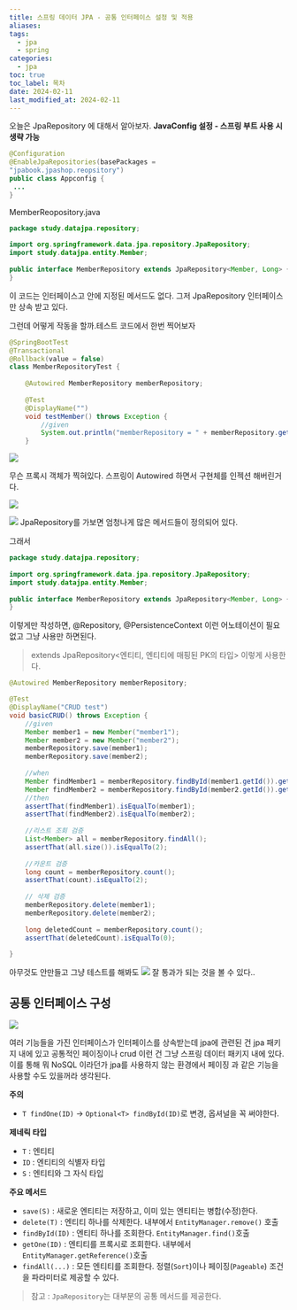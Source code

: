 ```yaml
---
title: 스프링 데이터 JPA - 공통 인터페이스 설정 및 적용
aliases: 
tags:
  - jpa
  - spring
categories:
  - jpa
toc: true
toc_label: 목차
date: 2024-02-11
last_modified_at: 2024-02-11
---
```

오늘은 JpaRepository 에 대해서 알아보자. 
**JavaConfig 설정 - 스프링 부트 사용 시 생략 가능**

```java
@Configuration
@EnableJpaRepositories(basePackages = 
"jpabook.jpashop.reopsitory")
public class Appconfig {
 ...
}
```


MemberReopository.java 

```java
package study.datajpa.repository;  
  
import org.springframework.data.jpa.repository.JpaRepository;  
import study.datajpa.entity.Member;  
  
public interface MemberRepository extends JpaRepository<Member, Long> {  
}
```
이 코드는 인터페이스고 안에 지정된 메서드도 없다. 그저 JpaRepository 인터페이스만 상속 받고 있다.

그런데 어떻게 작동을 할까.테스트 코드에서 한번 찍어보자

```java
@SpringBootTest  
@Transactional  
@Rollback(value = false)  
class MemberRepositoryTest {  
  
    @Autowired MemberRepository memberRepository;  
  
    @Test  
    @DisplayName("")  
    void testMember() throws Exception {  
        //given  
        System.out.println("memberRepository = " + memberRepository.getClass());  
    }
```


![](https://i.imgur.com/iBMhylo.png)

무슨 프록시 객체가 찍혀있다. 스프링이 Autowired 하면서 구현체를 인젝션 해버린거다.

![](https://i.imgur.com/8S3f4i8.png)

![](https://i.imgur.com/svE6r0g.png)
JpaRepository를 가보면 엄청나게 많은 메서드들이 정의되어 있다.

그래서 
```java
package study.datajpa.repository;  
  
import org.springframework.data.jpa.repository.JpaRepository;  
import study.datajpa.entity.Member;  
  
public interface MemberRepository extends JpaRepository<Member, Long> {  
}
```
이렇게만 작성하면, @Repository, @PersistenceContext 이런 어노테이션이 필요 없고 그냥 사용만 하면된다.

> extends JpaRepository<엔티티, 엔티티에 매핑된 PK의 타입> 이렇게 사용한다.



```java
@Autowired MemberRepository memberRepository;

@Test  
@DisplayName("CRUD test")  
void basicCRUD() throws Exception {  
    //given  
    Member member1 = new Member("member1");  
    Member member2 = new Member("member2");  
    memberRepository.save(member1);  
    memberRepository.save(member2);  
  
    //when  
    Member findMember1 = memberRepository.findById(member1.getId()).get();  
    Member findMember2 = memberRepository.findById(member2.getId()).get();  
    //then  
    assertThat(findMember1).isEqualTo(member1);  
    assertThat(findMember2).isEqualTo(member2);  
  
    //리스트 조회 검증  
    List<Member> all = memberRepository.findAll();  
    assertThat(all.size()).isEqualTo(2);  
  
    //카운트 검증  
    long count = memberRepository.count();  
    assertThat(count).isEqualTo(2);  
  
    // 삭제 검증  
    memberRepository.delete(member1);  
    memberRepository.delete(member2);  
  
    long deletedCount = memberRepository.count();  
    assertThat(deletedCount).isEqualTo(0);  
  
}
```
아무것도 안만들고 그냥 테스트를 해봐도 
![](https://i.imgur.com/ld6dxSi.png)
잘 통과가 되는 것을 볼 수 있다..

## 공통 인터페이스 구성
![](https://i.imgur.com/abiyafc.png)

여러 기능들을 가진 인터페이스가 인터페이스를 상속받는데 jpa에 관련된 건 jpa 패키지 내에 있고 공통적인 페이징이나 crud 이런 건 그냥 스프링 데이터 패키지 내에 있다. 이를 통해 뭐 NoSQL 이라던가 jpa를 사용하지 않는 환경에서 페이징 과 같은 기능을 사용할 수도 있을꺼라 생각된다.

**주의**
- `T findOne(ID)` -> `Optional<T> findById(ID)`로 변경, 옵셔널을 꼭 써야한다.

**제네릭 타입**
- `T` : 엔티티
- `ID` : 엔티티의 식별자 타입
- `S` : 엔티티와 그 자식 타입

**주요 메서드**
- `save(S)` : 새로운 엔티티는 저장하고, 이미 있는 엔티티는 병합(수정)한다.
- `delete(T)` : 엔티티 하나를 삭제한다. 내부에서 `EntityManager.remove()` 호출
- `findById(ID)` : 엔티티 하나를 조회한다. `EntityManager.find()`호출
- `getOne(ID)` : 엔티티를 프록시로 조회한다. 내부에서 `EntityManager.getReference()`호출
- `findAll(...)` : 모든 엔티티를 조회한다. 정렬(`Sort`)이나 페이징(`Pageable`) 조건을 파라미터로 제공할 수 있다.

> 참고 : `JpaRepository`는 대부분의 공통 메서드를 제공한다.


